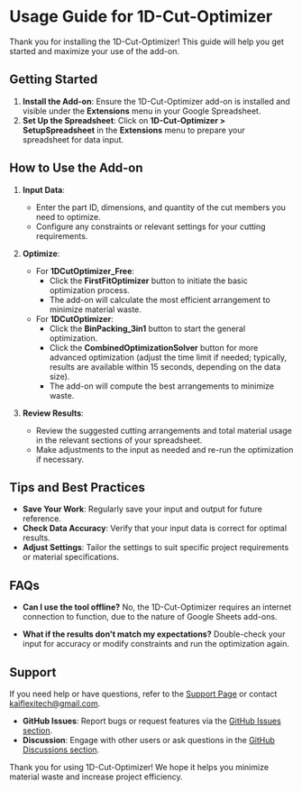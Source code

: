 # Usage Guide for 1D-Cut-Optimizer

Thank you for installing the 1D-Cut-Optimizer! This guide will help you get started and maximize your use of the add-on.

## Getting Started
1. **Install the Add-on**: Ensure the 1D-Cut-Optimizer add-on is installed and visible under the **Extensions** menu in your Google Spreadsheet.
2. **Set Up the Spreadsheet**: Click on **1D-Cut-Optimizer > SetupSpreadsheet** in the **Extensions** menu to prepare your spreadsheet for data input.

## How to Use the Add-on
1. **Input Data**:
   - Enter the part ID, dimensions, and quantity of the cut members you need to optimize.
   - Configure any constraints or relevant settings for your cutting requirements.

2. **Optimize**:
   - For **1DCutOptimizer_Free**:
     - Click the **FirstFitOptimizer** button to initiate the basic optimization process.
     - The add-on will calculate the most efficient arrangement to minimize material waste.
   - For **1DCutOptimizer**:
     - Click the **BinPacking_3in1** button to start the general optimization.
     - Click the **CombinedOptimizationSolver** button for more advanced optimization (adjust the time limit if needed; typically, results are available within 15 seconds, depending on the data size).
     - The add-on will compute the best arrangements to minimize waste.

3. **Review Results**:
   - Review the suggested cutting arrangements and total material usage in the relevant sections of your spreadsheet.
   - Make adjustments to the input as needed and re-run the optimization if necessary.

## Tips and Best Practices
- **Save Your Work**: Regularly save your input and output for future reference.
- **Check Data Accuracy**: Verify that your input data is correct for optimal results.
- **Adjust Settings**: Tailor the settings to suit specific project requirements or material specifications.

## FAQs
- **Can I use the tool offline?**
  No, the 1D-Cut-Optimizer requires an internet connection to function, due to the nature of Google Sheets add-ons.

- **What if the results don't match my expectations?**
  Double-check your input for accuracy or modify constraints and run the optimization again.

## Support
If you need help or have questions, refer to the [Support Page](https://kai-flexi.github.io/1D-Cut-Optimizer/support) or contact [kaiflexitech@gmail.com](mailto:kaiflexitech@gmail.com).

- **GitHub Issues**: Report bugs or request features via the [GitHub Issues section](https://github.com/kai-flexi/1D-Cut-Optimizer/issues).
- **Discussion**: Engage with other users or ask questions in the [GitHub Discussions section](https://github.com/kai-flexi/1D-Cut-Optimizer/discussions).

Thank you for using 1D-Cut-Optimizer! We hope it helps you minimize material waste and increase project efficiency.
